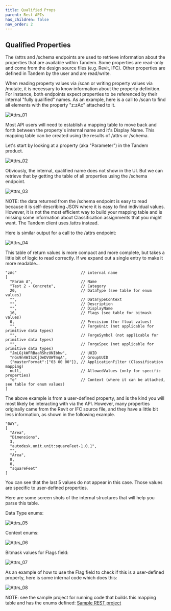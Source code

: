 ```yaml
---
title: Qualified Props
parent: Rest APIs
has_children: false
nav_order: 2
---
```

## Qualified Properties

The /attrs and /schema endpoints are used to retrieve information about the properties that are available within Tandem.  Some properties are read-only and come from the design source files (e.g. Revit, IFC).  Other properties are defined in Tandem by the user and are read/write.

When reading property values via /scan or writing property values via /mutate, it is necessary to know information about the property definition.  For instance, both endpoints expect properties to be referenced by their internal "fully qualified" names.  As an example, here is a call to /scan to find all elements with the property "z:zAc" attached to it.

![Attrs_01](./img/attrs_01.png)

Most API users will need to establish a mapping table to move back and forth between the property's internal name and it's Display Name.  This mapping table can be created using the results of /attrs or /schema.

Let's start by looking at a property (aka "Parameter") in the Tandem product.

![Attrs_02](./img/attrs_02.png)

Obviously, the internal, qualified name does not show in the UI.  But we can retrieve that by getting the table of all properties using the /schema endpoint.

![Attrs_03](./img/attrs_03.png)

NOTE: the data returned from the /schema endpoint is easy to read because it is self-describing JSON where it is easy to find individual values.  However, it is not the most efficient way to build your mapping table and is missing some information about Classification assignments that you might want.  The Tandem client uses /attrs instead.

Here is similar output for a call to the /attrs endpoint:

![Attrs_04](./img/attrs_04.png)

This table of return values is more compact and more complete, but takes a little bit of logic to read correctly.  If we expand out a single entry to make it more readable...

```
"zAc"                            // internal name
[
  "Param A",                     // Name
  "Test 2 - Concrete",           // Category
  20,                            // DataType (see table for enum values)
  "",                            // DataTypeContext
  "",                            // Description
  "",                            // DisplayName
  16,                            // Flags (see table for bitmask values)
  0,                             // Precision (for float values)
  "",                            // ForgeUnit (not applicable for primitive data types)
  "",                            // ForgeSymbol (not applicable for primitive data types)
  "",                            // ForgeSpec (not applicable for primitive data types)
  "JmLGjkWFRBaaRShzUNIbhw",      // UUID
  "nGs9n4WISzCjDeDVUWTmqA",      // GroupUUID
  {"masterFormat":["03 00 00"]}, // ApplicationFilter (Classification mapping)
  null,                          // AllowedValues (only for specific properties)
  "e"                            // Context (where it can be attached, see table for enum values)
]
```

The above example is from a user-defined property, and is the kind you will most likely be interacting with via the API.  However, many properties originally came from the Revit or IFC source file, and they have a little bit less information, as shown in the following example.

```
"0AY",
[
  "Area",
  "Dimensions",
  3,
  "autodesk.unit.unit:squareFeet-1.0.1",
  "",
  "Area",
  8,
  0,
  "squareFeet"
]
```

You can see that the last 5 values do not appear in this case.  Those values are specific to user-defined properties.


Here are some screen shots of the internal structures that will help you parse this table.

Data Type enums:

![Attrs_05](./img/attrs_05.png)

Context enums:

![Attrs_06](./img/attrs_06.png)

Bitmask values for Flags field:

![Attrs_07](./img/attrs_07.png)

As an example of how to use the Flag field to check if this is a user-defined property, here is some internal code which does this:

![Attrs_08](./img/attrs_08.png)

NOTE: see the sample project for running code that builds this mapping table and has the enums defined: [Sample REST project](https://github.com/autodesk-tandem/tandem-sample-rest)

